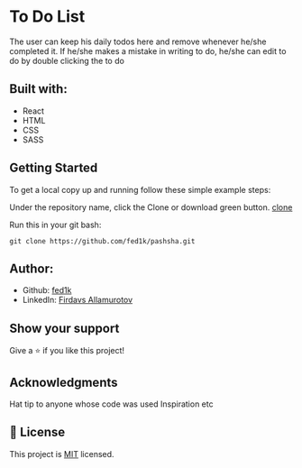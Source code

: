 # To Do List
The user can keep his daily todos here and remove whenever he/she completed it. If he/she makes a mistake in writing to do, he/she can edit to do by double clicking the to do

## Built with:
  * React
  * HTML
  * CSS
  * SASS

## Getting Started
To get a local copy up and running follow these simple example steps:

Under the repository name, click the Clone or download green button.
   [clone](git@github.com:fed1k/todowithReact.git)


Run this in your git bash:
  ```
  git clone https://github.com/fed1k/pashsha.git
  ```

## Author:
 * Github: [fed1k](https://github.com/fed1k)
 * LinkedIn: [Firdavs Allamurotov](https://www.linkedin.com/in/firdavs-allamurotov-12b60a226/)

## Show your support
Give a ⭐️ if you like this project!

## Acknowledgments
Hat tip to anyone whose code was used
Inspiration
etc

## 📝 License
This project is [MIT](./MIT.md) licensed.
